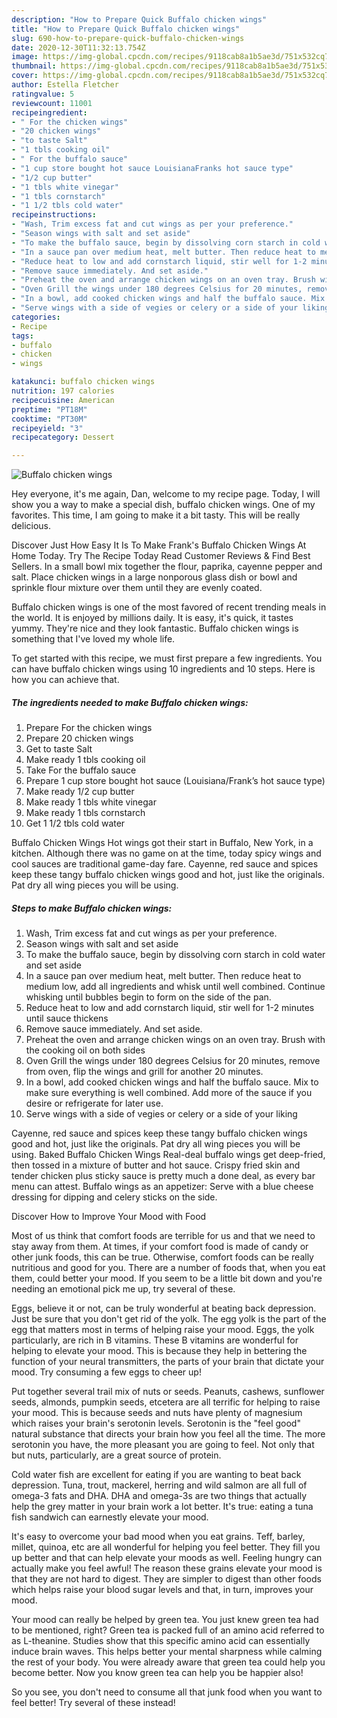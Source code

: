 ```yaml
---
description: "How to Prepare Quick Buffalo chicken wings"
title: "How to Prepare Quick Buffalo chicken wings"
slug: 690-how-to-prepare-quick-buffalo-chicken-wings
date: 2020-12-30T11:32:13.754Z
image: https://img-global.cpcdn.com/recipes/9118cab8a1b5ae3d/751x532cq70/buffalo-chicken-wings-recipe-main-photo.jpg
thumbnail: https://img-global.cpcdn.com/recipes/9118cab8a1b5ae3d/751x532cq70/buffalo-chicken-wings-recipe-main-photo.jpg
cover: https://img-global.cpcdn.com/recipes/9118cab8a1b5ae3d/751x532cq70/buffalo-chicken-wings-recipe-main-photo.jpg
author: Estella Fletcher
ratingvalue: 5
reviewcount: 11001
recipeingredient:
- " For the chicken wings"
- "20 chicken wings"
- "to taste Salt"
- "1 tbls cooking oil"
- " For the buffalo sauce"
- "1 cup store bought hot sauce LouisianaFranks hot sauce type"
- "1/2 cup butter"
- "1 tbls white vinegar"
- "1 tbls cornstarch"
- "1 1/2 tbls cold water"
recipeinstructions:
- "Wash, Trim excess fat and cut wings as per your preference."
- "Season wings with salt and set aside"
- "To make the buffalo sauce, begin by dissolving corn starch in cold water and set aside"
- "In a sauce pan over medium heat, melt butter. Then reduce heat to medium low, add all ingredients and whisk until well combined. Continue whisking until bubbles begin to form on the side of the pan."
- "Reduce heat to low and add cornstarch liquid, stir well for 1-2 minutes until sauce thickens"
- "Remove sauce immediately. And set aside."
- "Preheat the oven and arrange chicken wings on an oven tray. Brush with the cooking oil on both sides"
- "Oven Grill the wings under 180 degrees Celsius for 20 minutes, remove from oven, flip the wings and grill for another 20 minutes."
- "In a bowl, add cooked chicken wings and half the buffalo sauce. Mix to make sure everything is well combined. Add more of the sauce if you desire or refrigerate for later use."
- "Serve wings with a side of vegies or celery or a side of your liking"
categories:
- Recipe
tags:
- buffalo
- chicken
- wings

katakunci: buffalo chicken wings 
nutrition: 197 calories
recipecuisine: American
preptime: "PT18M"
cooktime: "PT30M"
recipeyield: "3"
recipecategory: Dessert

---
```



![Buffalo chicken wings](https://img-global.cpcdn.com/recipes/9118cab8a1b5ae3d/751x532cq70/buffalo-chicken-wings-recipe-main-photo.jpg)

Hey everyone, it's me again, Dan, welcome to my recipe page. Today, I will show you a way to make a special dish, buffalo chicken wings. One of my favorites. This time, I am going to make it a bit tasty. This will be really delicious.

Discover Just How Easy It Is To Make Frank&#39;s Buffalo Chicken Wings At Home Today. Try The Recipe Today Read Customer Reviews &amp; Find Best Sellers. In a small bowl mix together the flour, paprika, cayenne pepper and salt. Place chicken wings in a large nonporous glass dish or bowl and sprinkle flour mixture over them until they are evenly coated.

Buffalo chicken wings is one of the most favored of recent trending meals in the world. It is enjoyed by millions daily. It is easy, it's quick, it tastes yummy. They're nice and they look fantastic. Buffalo chicken wings is something that I've loved my whole life.


To get started with this recipe, we must first prepare a few ingredients. You can have buffalo chicken wings using 10 ingredients and 10 steps. Here is how you can achieve that.

<!--inarticleads1-->

##### The ingredients needed to make Buffalo chicken wings:

1. Prepare  For the chicken wings
1. Prepare 20 chicken wings
1. Get to taste Salt
1. Make ready 1 tbls cooking oil
1. Take  For the buffalo sauce
1. Prepare 1 cup store bought hot sauce (Louisiana/Frank’s hot sauce type)
1. Make ready 1/2 cup butter
1. Make ready 1 tbls white vinegar
1. Make ready 1 tbls cornstarch
1. Get 1 1/2 tbls cold water


Buffalo Chicken Wings Hot wings got their start in Buffalo, New York, in a kitchen. Although there was no game on at the time, today spicy wings and cool sauces are traditional game-day fare. Cayenne, red sauce and spices keep these tangy buffalo chicken wings good and hot, just like the originals. Pat dry all wing pieces you will be using. 

<!--inarticleads2-->

##### Steps to make Buffalo chicken wings:

1. Wash, Trim excess fat and cut wings as per your preference.
1. Season wings with salt and set aside
1. To make the buffalo sauce, begin by dissolving corn starch in cold water and set aside
1. In a sauce pan over medium heat, melt butter. Then reduce heat to medium low, add all ingredients and whisk until well combined. Continue whisking until bubbles begin to form on the side of the pan.
1. Reduce heat to low and add cornstarch liquid, stir well for 1-2 minutes until sauce thickens
1. Remove sauce immediately. And set aside.
1. Preheat the oven and arrange chicken wings on an oven tray. Brush with the cooking oil on both sides
1. Oven Grill the wings under 180 degrees Celsius for 20 minutes, remove from oven, flip the wings and grill for another 20 minutes.
1. In a bowl, add cooked chicken wings and half the buffalo sauce. Mix to make sure everything is well combined. Add more of the sauce if you desire or refrigerate for later use.
1. Serve wings with a side of vegies or celery or a side of your liking


Cayenne, red sauce and spices keep these tangy buffalo chicken wings good and hot, just like the originals. Pat dry all wing pieces you will be using. Baked Buffalo Chicken Wings Real-deal buffalo wings get deep-fried, then tossed in a mixture of butter and hot sauce. Crispy fried skin and tender chicken plus sticky sauce is pretty much a done deal, as every bar menu can attest. Buffalo wings as an appetizer: Serve with a blue cheese dressing for dipping and celery sticks on the side. 

Discover How to Improve Your Mood with Food


Most of us think that comfort foods are terrible for us and that we need to stay away from them. At times, if your comfort food is made of candy or other junk foods, this can be true. Otherwise, comfort foods can be really nutritious and good for you. There are a number of foods that, when you eat them, could better your mood. If you seem to be a little bit down and you're needing an emotional pick me up, try several of these.

Eggs, believe it or not, can be truly wonderful at beating back depression. Just be sure that you don't get rid of the yolk. The egg yolk is the part of the egg that matters most in terms of helping raise your mood. Eggs, the yolk particularly, are rich in B vitamins. These B vitamins are wonderful for helping to elevate your mood. This is because they help in bettering the function of your neural transmitters, the parts of your brain that dictate your mood. Try consuming a few eggs to cheer up!

Put together several trail mix of nuts or seeds. Peanuts, cashews, sunflower seeds, almonds, pumpkin seeds, etcetera are all terrific for helping to raise your mood. This is because seeds and nuts have plenty of magnesium which raises your brain's serotonin levels. Serotonin is the "feel good" natural substance that directs your brain how you feel all the time. The more serotonin you have, the more pleasant you are going to feel. Not only that but nuts, particularly, are a great source of protein.

Cold water fish are excellent for eating if you are wanting to beat back depression. Tuna, trout, mackerel, herring and wild salmon are all full of omega-3 fats and DHA. DHA and omega-3s are two things that actually help the grey matter in your brain work a lot better. It's true: eating a tuna fish sandwich can earnestly elevate your mood. 

It's easy to overcome your bad mood when you eat grains. Teff, barley, millet, quinoa, etc are all wonderful for helping you feel better. They fill you up better and that can help elevate your moods as well. Feeling hungry can actually make you feel awful! The reason these grains elevate your mood is that they are not hard to digest. They are simpler to digest than other foods which helps raise your blood sugar levels and that, in turn, improves your mood.

Your mood can really be helped by green tea. You just knew green tea had to be mentioned, right? Green tea is packed full of an amino acid referred to as L-theanine. Studies show that this specific amino acid can essentially induce brain waves. This helps better your mental sharpness while calming the rest of your body. You were already aware that green tea could help you become better. Now you know green tea can help you be happier also!

So you see, you don't need to consume all that junk food when you want to feel better! Try several of these instead!

